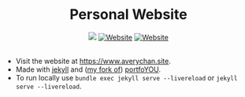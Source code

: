 <h1 align="center">Personal Website</h1>

<div align="center">
  <a href="https://github.com/Avery2/Avery2.github.io/actions/workflows/jekyll.yml"><img src="https://github.com/Avery2/Avery2.github.io/actions/workflows/jekyll.yml/badge.svg"/></a>
  <a href="https://www.averychan.site"><img alt="Website" src="https://img.shields.io/website?down_color=lightgrey&down_message=offline&label=averychan.site&up_color=green&up_message=online&url=https%3A%2F%2Fwww.averychan.site"/></a>
  <a href="https://avery2.github.io"><img alt="Website" src="https://img.shields.io/website?down_color=lightgrey&down_message=offline&label=avery2.github.io&up_color=green&up_message=online&url=https%3A%2F%2Favery2.github.io"/></a>
</div><br/>

- Visit the website at https://www.averychan.site.
- Made with [jekyll](https://jekyllrb.com/) and ([my fork of](https://github.com/Avery2/portfolYOU)) [portfoYOU](https://github.com/YoussefRaafatNasry/portfolYOU).
- To run locally use `bundle exec jekyll serve --livereload` or `jekyll serve --livereload`.
